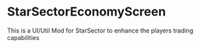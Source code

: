 # StarSectorEconomyScreen
This is a UI/Util Mod for StarSector to enhance the players trading capabilities
